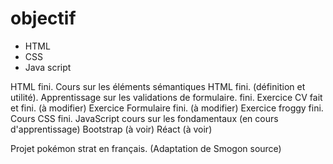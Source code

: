 # objectif

- HTML
- CSS
- Java script

HTML fini.
Cours sur les éléments sémantiques HTML fini. (définition et utilité).
Apprentissage sur les validations de formulaire. fini.
Exercice CV fait et fini. (à modifier)
Exercice Formulaire fini. (à modifier)
Exercice froggy fini.
Cours CSS fini.
JavaScript cours sur les fondamentaux (en cours d'apprentissage)
Bootstrap (à voir)
Réact (à voir)

Projet pokémon strat en français. (Adaptation de Smogon source)
